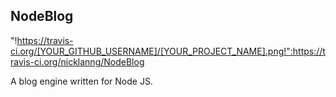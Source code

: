NodeBlog
--------

"!https://travis-ci.org/[YOUR_GITHUB_USERNAME]/[YOUR_PROJECT_NAME].png!":https://travis-ci.org/nicklanng/NodeBlog

A blog engine written for Node JS.